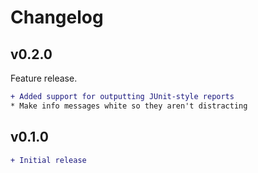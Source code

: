 # Changelog

## v0.2.0

Feature release.

```diff
+ Added support for outputting JUnit-style reports
* Make info messages white so they aren't distracting
```

## v0.1.0

```diff
+ Initial release
```
